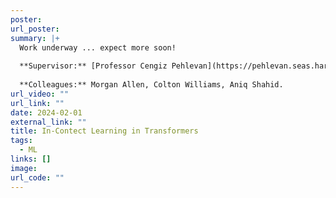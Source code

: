 ```yaml
---
poster: 
url_poster:
summary: |+
  Work underway ... expect more soon!
  
  **Supervisor:** [Professor Cengiz Pehlevan](https://pehlevan.seas.harvard.edu/people/cengiz-pehlevan).
  
  **Colleagues:** Morgan Allen, Colton Williams, Aniq Shahid.
url_video: ""
url_link: ""
date: 2024-02-01
external_link: ""
title: In-Contect Learning in Transformers
tags:
  - ML
links: []
image: 
url_code: ""
---
```


